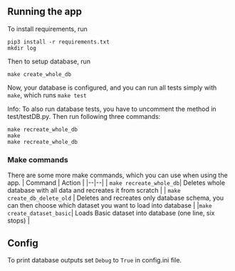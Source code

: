 ## Running the app

To install requirements, run

    pip3 install -r requirements.txt
    mkdir log

Then to setup database, run

    make create_whole_db

Now, your database is configured, and you can run all tests simply with `make`, which runs `make test`

Info: To also run database tests, you have to uncomment the method in test/testDB.py. Then run following three commands:

    make recreate_whole_db
    make
    make recreate_whole_db

### Make commands
There are some more make commands, which you can use when using the app.
|  Command | Action |
|--|--|
| `make recreate_whole_db`| Deletes whole database with all data and recreates it from scratch |
| `make create_db_delete_old` | Deletes and recreates only database schema, you can then choose which dataset you want to load into database |
|`make create_dataset_basic`| Loads Basic dataset into database (one line, six stops) |

## Config

To print database outputs set `Debug` to `True` in config.ini file.